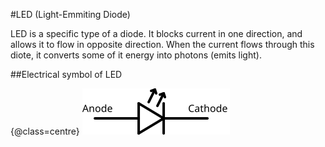 #LED (Light-Emmiting Diode)

LED is a specific type of a diode. It blocks current in one direction, and allows it to flow in opposite direction.
When the current flows through this diote, it converts some of it energy into photons (emits light). 

##Electrical symbol of LED

{@class=centre}
![LED symbol](../resources/LED_sym.svg)

